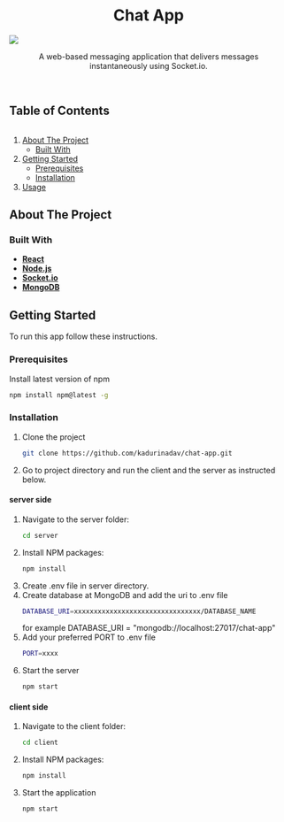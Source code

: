 <p align="center">
  <h1 align="center">Chat App</h1>
<img src="chat-app-preview.gif"/>
  <p align="center">
    A web-based messaging application that delivers messages instantaneously using Socket.io.
    <br /><br />

<h2 style="display: inline-block">Table of Contents</h2>
<ol>
  <li>
    <a href="#about-the-project">About The Project</a>
    <ul>
      <li><a href="#built-with">Built With</a></li>
    </ul>
  </li>
  <li>
    <a href="#getting-started">Getting Started</a>
    <ul>
      <li><a href="#prerequisites">Prerequisites</a></li>
      <li><a href="#installation">Installation</a></li>
    </ul>
  </li>
  <li><a href="#usage">Usage</a></li>
</ol>

## About The Project

### Built With

- **[React](https://reactjs.org/)**
- **[Node.js](https://nodejs.org/en/)**
- **[Socket.io](https://socket.io)**
- **[MongoDB](https://www.mongodb.com/)**

## Getting Started

To run this app follow these instructions.

### Prerequisites

Install latest version of npm

  ```sh
  npm install npm@latest -g
  ```

### Installation

1. Clone the project
   ```sh
   git clone https://github.com/kadurinadav/chat-app.git
   ```
2. Go to project directory and run the client and the server as instructed below. 

#### server side
1. Navigate to the server folder:
   ```sh
   cd server
   ```
2. Install NPM packages:
   ```sh
   npm install
   ```
3. Create .env file in server directory.
4. Create database at MongoDB and add the uri to .env file
   ```sh
   DATABASE_URI=xxxxxxxxxxxxxxxxxxxxxxxxxxxxxxxx/DATABASE_NAME 
   ```
   for example DATABASE_URI = "mongodb://localhost:27017/chat-app"
5. Add your preferred PORT to .env file
   ```sh
   PORT=xxxx
   ```
6. Start the server
   ```sh
   npm start
   ```
#### client side
1. Navigate to the client folder:
   ```sh
   cd client
   ```
2. Install NPM packages:
   ```sh
   npm install
   ```
3. Start the application
    ```sh
    npm start
    ```

